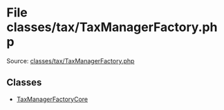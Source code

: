 File classes/tax/TaxManagerFactory.php
=========

Source: [classes/tax/TaxManagerFactory.php](https://github.com/PrestaShop/PrestaShop/blob/1.5.5.0/classes/tax/TaxManagerFactory.php)


Classes
-------

* [TaxManagerFactoryCore](class.TaxManagerFactoryCore.md)

